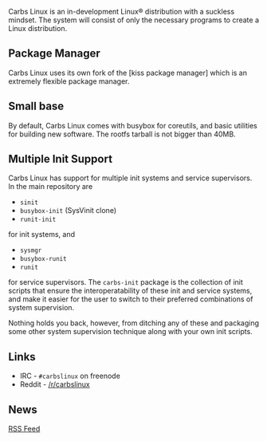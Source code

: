 Carbs Linux is an in-development Linux® distribution with a suckless mindset.
The system will consist of only the necessary programs to create a Linux
distribution.

Package Manager
---------------

Carbs Linux uses its own fork of the [kiss package manager] which is an extremely
flexible package manager.


Small base
----------

By default, Carbs Linux comes with busybox for coreutils, and basic utilities
for building new software. The rootfs tarball is not bigger than 40MB.


Multiple Init Support
---------------------

Carbs Linux has support for multiple init systems and service supervisors.
In the main repository are

- `sinit`
- `busybox-init` (SysVinit clone)
- `runit-init`

for init systems, and

- `sysmgr`
- `busybox-runit`
- `runit`

for service supervisors. The `carbs-init` package is the collection of
init scripts that ensure the interoperatability of these init and service
systems, and make it easier for the user to switch to their preferred
combinations of system supervision.

Nothing holds you back, however, from ditching any of these and packaging
some other system supervision technique along with your own init scripts.


Links
-----

* IRC    - `#carbslinux` on freenode
* Reddit - [/r/carbslinux](http://reddit.com/r/carbslinux)


News
----

[RSS Feed](/news.xml)
